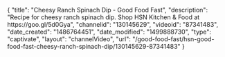 {
    "title": "Cheesy Ranch Spinach Dip - Good Food Fast",
    "description": "Recipe for cheesy ranch spinach dip. Shop HSN Kitchen & Food at https:\/\/goo.gl\/5d0Gya",
    "channelid": "130145629",
    "videoid": "87341483",
    "date_created": "1486764451",
    "date_modified": "1499888730",
    "type": "captivate",
    "layout": "channelVideo",
    "url": "\/good-food-fast\/hsn-good-food-fast-cheesy-ranch-spinach-dip\/130145629-87341483"
}